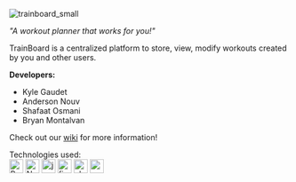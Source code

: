 
![trainboard_small](https://user-images.githubusercontent.com/68972382/228045944-ce7632e6-223c-41b3-ab84-b6c01dcd898c.png)

*"A workout planner that works for you!"*

TrainBoard is a centralized platform to store, view, modify workouts created by you and other users. 

**Developers:**
- Kyle Gaudet
- Anderson Nouv
- Shafaat Osmani
- Bryan Montalvan

Check out our [wiki](https://github.com/bryanmontalvan/trainboard/wiki) for more information!

Technologies used: 
<br />
<img alt="React" src="https://img.shields.io/badge/React-20232A?style=for-the-badge&logo=react&logoColor=61DAFB"  height="25" />
<img alt="Nodejs" src="https://img.shields.io/badge/Node.js-339933?style=for-the-badge&logo=nodedotjs&logoColor=white"  height="25" />
<img alt="javacript" src="https://img.shields.io/badge/JavaScript-323330?style=for-the-badge&logo=javascript&logoColor=F7DF1E" height="25" />
<img alt="firebase" src="https://img.shields.io/badge/firebase-ffca28?style=for-the-badge&logo=firebase&logoColor=black" height="25" />
<img alt="chakra-ui" src="https://img.shields.io/badge/Chakra--UI-319795?style=for-the-badge&logo=chakra-ui&logoColor=white" height="25" /> 
<img alt="vercel" src="https://img.shields.io/badge/Vercel-000000?style=for-the-badge&logo=vercel&logoColor=white" height="25" />     
        
